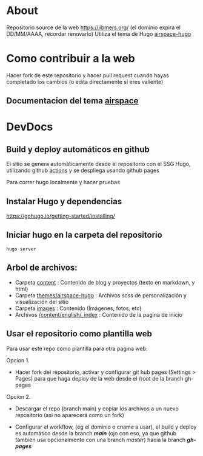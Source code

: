 
# About

Repositorio source de la web https://iibmers.org/ (el dominio expira el DD/MM/AAAA, recordar renovarlo)
Utiliza el tema de Hugo [airspace-hugo](https://github.com/themefisher/airspace-hugo)

# Como contribuir a la web
Hacer fork de este repositorio y hacer pull request cuando hayas completado los cambios (o edita directamente si eres valiente)

## Documentacion del tema [airspace](https://docs.gethugothemes.com/airspace/)

# DevDocs

## Build y deploy automáticos en github
El sitio se genera automáticamente desde el repositorio con el SSG Hugo, utilizando github [actions](https://github.com/peaceiris/actions-gh-pages) y se despliega usando github pages

Para correr hugo localmente y hacer pruebas
## Instalar Hugo y dependencias

https://gohugo.io/getting-started/installing/

## Iniciar hugo en la carpeta del repositorio
`hugo server`

## Arbol de archivos: 
- Carpeta [content](https://github.com/IIBMErs/iibmers.github.io/tree/main/content) :  Contenido de blog y proyectos (texto en markdown, y html)
- Carpeta [themes/airspace-hugo](https://github.com/IIBMErs/iibmers.github.io/tree/main/themes/airspace-hugo) :  Archivos scss de personalización y visualización del sitio
- Carpeta [images](https://github.com/IIBMErs/iibmers.github.io/tree/main/static/images) :  Contenido (Imágenes, fotos, etc)
- Archivos [/content/english/_index](https://github.com/IIBMErs/iibmers.github.io/blob/main/content/english/_index.md) :  Contenido de la pagina de inicio

## Usar el repositorio como plantilla web
Para usar este repo como plantilla para otra pagina web: 

Opcion 1. 
- Hacer fork del repositorio, activar y configurar git hub pages (Settings > Pages) para que haga deploy de la web desde el /root de la branch gh-pages

Opcion 2. 
- Descargar el repo (branch main) y copiar los archivos a un nuevo repositorio (asi no aparecerá como un fork)

- Configurar el workflow, (eg el dominio o cname a usar), el build y deploy es automático desde la branch ***main*** (ojo con eso, ya que github tambien usa opcionalmente con una branch *master*) hacia la branch ***gh-pages***
